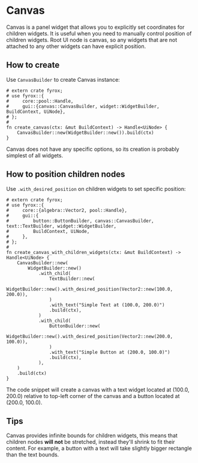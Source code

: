 # Canvas

Canvas is a panel widget that allows you to explicitly set coordinates for children widgets. It is useful when you 
need to manually control position of children widgets. Root UI node is canvas, so any widgets that are not attached
to any other widgets can have explicit position.

## How to create

Use `CanvasBuilder` to create Canvas instance:

```rust,no_run
# extern crate fyrox;
# use fyrox::{
#     core::pool::Handle,
#     gui::{canvas::CanvasBuilder, widget::WidgetBuilder, BuildContext, UiNode},
# };
# 
fn create_canvas(ctx: &mut BuildContext) -> Handle<UiNode> {
    CanvasBuilder::new(WidgetBuilder::new()).build(ctx)
}
```

Canvas does not have any specific options, so its creation is probably simplest of all widgets.

## How to position children nodes

Use `.with_desired_position` on children widgets to set specific position:

```rust,no_run
# extern crate fyrox;
# use fyrox::{
#     core::{algebra::Vector2, pool::Handle},
#     gui::{
#         button::ButtonBuilder, canvas::CanvasBuilder, text::TextBuilder, widget::WidgetBuilder,
#         BuildContext, UiNode,
#     },
# };
# 
fn create_canvas_with_children_widgets(ctx: &mut BuildContext) -> Handle<UiNode> {
    CanvasBuilder::new(
        WidgetBuilder::new()
            .with_child(
                TextBuilder::new(
                    WidgetBuilder::new().with_desired_position(Vector2::new(100.0, 200.0)),
                )
                .with_text("Simple Text at (100.0, 200.0)")
                .build(ctx),
            )
            .with_child(
                ButtonBuilder::new(
                    WidgetBuilder::new().with_desired_position(Vector2::new(200.0, 100.0)),
                )
                .with_text("Simple Button at (200.0, 100.0)")
                .build(ctx),
            ),
    )
    .build(ctx)
}
```

The code snippet will create a canvas with a text widget located at (100.0, 200.0) relative to top-left corner of the
canvas and a button located at (200.0, 100.0).

## Tips

Canvas provides infinite bounds for children widgets, this means that children nodes **will not** be stretched, instead
they'll shrink to fit their content. For example, a button with a text will take slightly bigger rectangle than the 
text bounds.